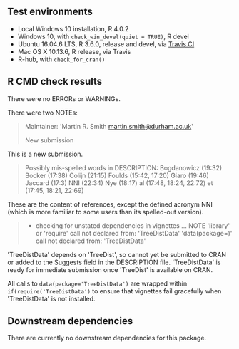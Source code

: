 ## Test environments
* Local Windows 10 installation, R 4.0.2
* Windows 10, with `check_win_devel(quiet = TRUE)`, R devel
* Ubuntu 16.04.6 LTS, R 3.6.0, release and devel, via
 [Travis CI](https://travis-ci.org/ms609/TreeDist)
* Mac OS X 10.13.6, R release, via Travis
* R-hub, with `check_for_cran()`

## R CMD check results
There were no ERRORs or WARNINGs.

There were two NOTEs:
> Maintainer: 'Martin R. Smith <martin.smith@durham.ac.uk>'
> 
> New submission

This is a new submission.

> Possibly mis-spelled words in DESCRIPTION:
>    Bogdanowicz (19:32)
>    Bocker (17:38)
>    Colijn (21:15)
>    Foulds (15:42, 17:20)
>    Giaro (19:46)
>    Jaccard (17:3)
>    NNI (22:34)
>    Nye (18:17)
>    al (17:48, 18:24, 22:72)
>    et (17:45, 18:21, 22:69)

These are the content of references, except the defined acronym NNI (which is
more familiar to some users than its spelled-out version).

> * checking for unstated dependencies in vignettes ... NOTE
> 'library' or 'require' call not declared from: 'TreeDistData'
> 'data(package=)' call not declared from: 'TreeDistData'

'TreeDistData' depends on 'TreeDist', so cannot yet be submitted to CRAN or 
added to the Suggests field in the DESCRIPTION file.  'TreeDistData' is ready
for immediate submission once 'TreeDist' is available on CRAN.

All calls to `data(package='TreeDistData')` are wrapped within 
`if(require('TreeDistData')` to ensure that vignettes fail gracefully when
'TreeDistData' is not installed.


## Downstream dependencies
There are currently no downstream dependencies for this package.
